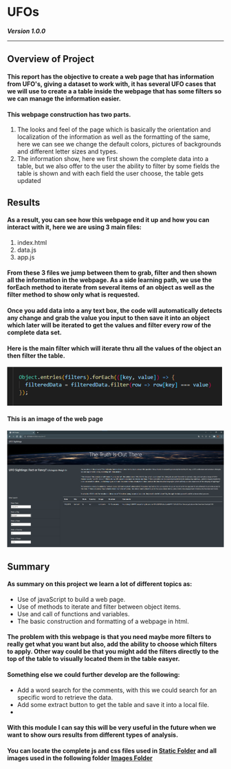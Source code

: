 # UFOs

***Version 1.0.0***

---

## Overview of Project
#### This report has the objective to create a web page that has information from UFO's, giving a dataset to work with, it has several UFO cases that we will use to create a a table inside the webpage that has some filters so we can manage the information easier.

#### This webpage construction has two parts.

1. The looks and feel of the page which is basically the orientation and localization of the information as well as the formatting of the same, here we can see we change the default colors, pictures of backgrounds and different letter sizes and types.
2. The information show, here we first shown the complete data into a table, but we also offer to the user the ability to filter by some fields the table is shown and with each field the user choose, the table gets updated

## Results

#### As a result, you can see how this webpage end it up and how you can interact with it, here we are using 3 main files:

1. index.html
2. data.js
3. app.js

#### From these 3 files we jump between them to grab, filter and then shown all the information in the webpage. As a side learning path, we use the forEach method to iterate from several items of an object as well as the filter method to show only what is requested.

#### Once you add data into a any text box, the code will automatically detects any change and grab the value you input to then save it into an object which later will be iterated to get the values and filter every row of the complete data set.

#### Here is the main filter which will iterate thru all the values of the object an then filter the table.

<img src="https://github.com/SeRoGaTa/UFOs/blob/main/images/mainfilter.png" width="500"> 

#### This is an image of the web page

<img src="https://github.com/SeRoGaTa/UFOs/blob/main/images/webpage.png" width="1150"> 

## Summary
#### As summary on this project we learn a lot of different topics as:

- Use of javaScript to build a web page.
- Use of methods to iterate and filter between object items.
- Use and call of functions and variables.
- The basic construction and formatting of a webpage in html.

#### The problem with this webpage is that you need maybe more filters to really get what you want but also, add the ability to choose which filters to apply. Other way could be that you might add the filters directly to the top of the table to visually located them in the table easyer.

#### Something else we could further develop are the following:

- Add a word search for the comments, with this we could search for an specific word to retrieve the data.
- Add some extract button to get the table and save it into a local file.
- 
#### With this module I can say this will be very useful in the future when we want to show ours results from different types of analysis.

#### You can locate the complete js and css files used in [Static Folder](https://github.com/SeRoGaTa/UFOs/tree/main/static) and all images used in the following folder [Images Folder](https://github.com/SeRoGaTa/UFOs/tree/main/images)
